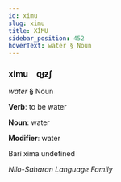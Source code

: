 ```yaml
---
id: ximu
slug: ximu
title: XİMU
sidebar_position: 452
hoverText: water § Noun
---
```


### ximu&emsp;<span kind="abugida">ɋɟƶʃ</span>

*water* **§** Noun

**Verb**: to be water

**Noun**: water

**Modifier**: water

Barí xima undefined

*Nilo-Saharan Language Family*